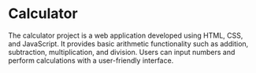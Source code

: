 # Calculator
 The calculator project is a web application developed using HTML, CSS, and JavaScript. It provides basic arithmetic functionality such as addition, subtraction, multiplication, and division. Users can input numbers and perform calculations with a user-friendly interface. 
